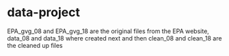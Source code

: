# data-project
EPA_gvg_08 and EPA_gvg_18 are the original files from the EPA website, data_08 and data_18 where created next and then clean_08 and clean_18 are the cleaned up files
